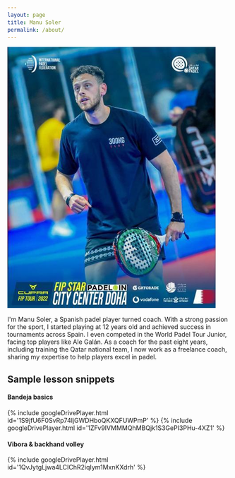 ```yaml
---
layout: page
title: Manu Soler
permalink: /about/
---
```

![Manu Soler](/assets/images/manu.jpeg)

I'm Manu Soler, a Spanish padel player turned coach. With a strong passion for the sport, I started playing at 12 years old and achieved success in tournaments across Spain. I even competed in the World Padel Tour Junior, facing top players like Ale Galán. As a coach for the past eight years, including training the Qatar national team, I now work as a freelance coach, sharing my expertise to help players excel in padel.

## Sample lesson snippets

#### Bandeja basics
{% include googleDrivePlayer.html id='1S9jfU6F0SvRp74IjGWDHboQKXQFUWPmP' %}
{% include googleDrivePlayer.html id='1ZFv9IVMMMQhMBQjk1S3GePI3PHu-4XZ1' %}



#### Vibora & backhand volley
{% include googleDrivePlayer.html id='1QvJytgLjwa4LCIChR2iqIym1MxnKXdrh' %}







